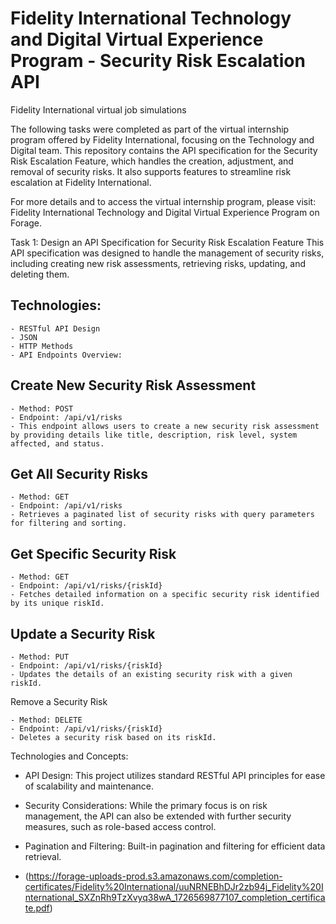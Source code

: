 # Fidelity International Technology and Digital Virtual Experience Program - Security Risk Escalation API
Fidelity International virtual job simulations


The following tasks were completed as part of the virtual internship program offered by Fidelity International, focusing on the Technology and Digital team. This repository contains the API specification for the Security Risk Escalation Feature, which handles the creation, adjustment, and removal of security risks. It also supports features to streamline risk escalation at Fidelity International.

For more details and to access the virtual internship program, please visit: Fidelity International Technology and Digital Virtual Experience Program on Forage.

Task 1: Design an API Specification for Security Risk Escalation Feature
This API specification was designed to handle the management of security risks, including creating new risk assessments, retrieving risks, updating, and deleting them.

## Technologies:
    - RESTful API Design
    - JSON
    - HTTP Methods
    - API Endpoints Overview:

## Create New Security Risk Assessment
    - Method: POST
    - Endpoint: /api/v1/risks
    - This endpoint allows users to create a new security risk assessment by providing details like title, description, risk level, system affected, and status.

## Get All Security Risks
    - Method: GET
    - Endpoint: /api/v1/risks
    - Retrieves a paginated list of security risks with query parameters for filtering and sorting.


## Get Specific Security Risk
    - Method: GET
    - Endpoint: /api/v1/risks/{riskId}
    - Fetches detailed information on a specific security risk identified by its unique riskId.

## Update a Security Risk

    - Method: PUT
    - Endpoint: /api/v1/risks/{riskId}
    - Updates the details of an existing security risk with a given riskId.


Remove a Security Risk
    
    - Method: DELETE
    - Endpoint: /api/v1/risks/{riskId}
    - Deletes a security risk based on its riskId.


Technologies and Concepts:
* API Design: This project utilizes standard RESTful API principles for ease of scalability and maintenance.
* Security Considerations: While the primary focus is on risk management, the API can also be extended with further security measures, such as role-based access control.
* Pagination and Filtering: Built-in pagination and filtering for efficient data retrieval.

* (https://forage-uploads-prod.s3.amazonaws.com/completion-certificates/Fidelity%20International/uuNRNEBhDJr2zb94j_Fidelity%20International_SXZnRh9TzXvyq38wA_1726569877107_completion_certificate.pdf)
